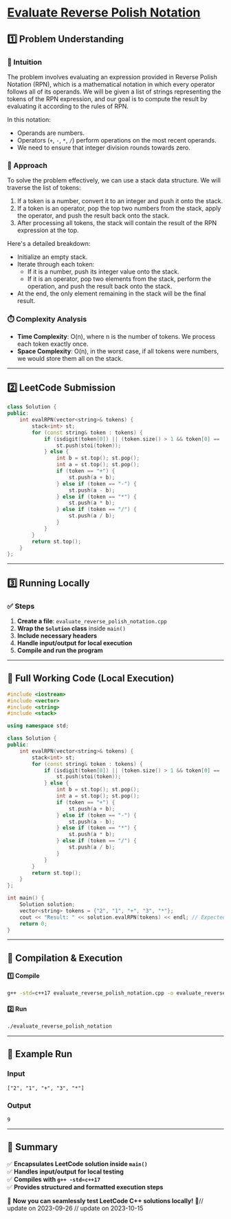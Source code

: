 # **[Evaluate Reverse Polish Notation](https://leetcode.com/problems/evaluate-reverse-polish-notation/description/)**  

## **1️⃣ Problem Understanding**  
### **📌 Intuition**  
The problem involves evaluating an expression provided in Reverse Polish Notation (RPN), which is a mathematical notation in which every operator follows all of its operands. We will be given a list of strings representing the tokens of the RPN expression, and our goal is to compute the result by evaluating it according to the rules of RPN. 

In this notation:
- Operands are numbers.
- Operators (`+`, `-`, `*`, `/`) perform operations on the most recent operands.
- We need to ensure that integer division rounds towards zero.

### **🚀 Approach**  
To solve the problem effectively, we can use a stack data structure. We will traverse the list of tokens:
1. If a token is a number, convert it to an integer and push it onto the stack.
2. If a token is an operator, pop the top two numbers from the stack, apply the operator, and push the result back onto the stack.
3. After processing all tokens, the stack will contain the result of the RPN expression at the top.

Here's a detailed breakdown:
- Initialize an empty stack.
- Iterate through each token:
  - If it is a number, push its integer value onto the stack.
  - If it is an operator, pop two elements from the stack, perform the operation, and push the result back onto the stack.
- At the end, the only element remaining in the stack will be the final result.

### **⏱️ Complexity Analysis**  
- **Time Complexity**: O(n), where n is the number of tokens. We process each token exactly once.
- **Space Complexity**: O(n), in the worst case, if all tokens were numbers, we would store them all on the stack.

---  

## **2️⃣ LeetCode Submission**  
```cpp
class Solution {
public:
    int evalRPN(vector<string>& tokens) {
        stack<int> st;
        for (const string& token : tokens) {
            if (isdigit(token[0]) || (token.size() > 1 && token[0] == '-')) {
                st.push(stoi(token));
            } else {
                int b = st.top(); st.pop();
                int a = st.top(); st.pop();
                if (token == "+") {
                    st.push(a + b);
                } else if (token == "-") {
                    st.push(a - b);
                } else if (token == "*") {
                    st.push(a * b);
                } else if (token == "/") {
                    st.push(a / b);
                }
            }
        }
        return st.top();
    }
};
```  

---  

## **3️⃣ Running Locally**  
### **✅ Steps**  
1. **Create a file**: `evaluate_reverse_polish_notation.cpp`  
2. **Wrap the `Solution` class** inside `main()`  
3. **Include necessary headers**  
4. **Handle input/output for local execution**  
5. **Compile and run the program**  

---  

## **📝 Full Working Code (Local Execution)**  
```cpp
#include <iostream>
#include <vector>
#include <string>
#include <stack>

using namespace std;

class Solution {
public:
    int evalRPN(vector<string>& tokens) {
        stack<int> st;
        for (const string& token : tokens) {
            if (isdigit(token[0]) || (token.size() > 1 && token[0] == '-')) {
                st.push(stoi(token));
            } else {
                int b = st.top(); st.pop();
                int a = st.top(); st.pop();
                if (token == "+") {
                    st.push(a + b);
                } else if (token == "-") {
                    st.push(a - b);
                } else if (token == "*") {
                    st.push(a * b);
                } else if (token == "/") {
                    st.push(a / b);
                }
            }
        }
        return st.top();
    }
};

int main() {
    Solution solution;
    vector<string> tokens = {"2", "1", "+", "3", "*"};
    cout << "Result: " << solution.evalRPN(tokens) << endl; // Expected output: 9
    return 0;
}
```  

---  

## **🔧 Compilation & Execution**  
#### **1️⃣ Compile**  
```bash
g++ -std=c++17 evaluate_reverse_polish_notation.cpp -o evaluate_reverse_polish_notation
```  

#### **2️⃣ Run**  
```bash
./evaluate_reverse_polish_notation
```  

---  

## **🎯 Example Run**  
### **Input**  
```
["2", "1", "+", "3", "*"]
```  
### **Output**  
```
9
```  

---  

## **📌 Summary**  
✅ **Encapsulates LeetCode solution inside `main()`**  
✅ **Handles input/output for local testing**  
✅ **Compiles with `g++ -std=c++17`**  
✅ **Provides structured and formatted execution steps**  

🚀 **Now you can seamlessly test LeetCode C++ solutions locally!** 🚀// update on 2023-09-26
// update on 2023-10-15
